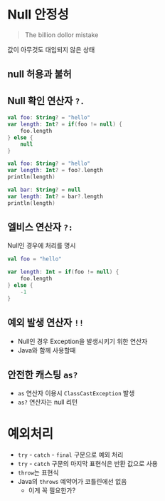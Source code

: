 # Null 안정성

> The billion dollor mistake

값이 아무것도 대입되지 않은 상태

## null 허용과 불허

## Null 확인 연산자 `?.`

```kotlin
val foo: String? = "hello"
var length: Int? = if(foo != null) {
    foo.length
} else {
    null
}
```
```kotlin
val foo: String? = "hello"
var length: Int? = foo?.length
println(length)

val bar: String? = null
var length: Int? = bar?.length
println(length)
```

## 엘비스 연산자 `?:`

Null인 경우에 처리를 명시

```kotlin
val foo = "hello"

var length: Int = if(foo != null) {
    foo.length
} else {
    -1
}
```


## 예외 발생 연산자 `!!`

* Null인 경우 Exception을 발생시키기 위한 연산자
* Java와 함께 사용할때

## 안전한 캐스팅 `as?`

* `as` 연산자 이용시 `ClassCastException` 발생
* `as?` 연산자는 null 리턴

# 예외처리

* `try` - `catch` - `final` 구문으로 예외 처리
* `try` - `catch` 구문의 마지막 표현식은 반환 값으로 사용
* `throw`는 표현식
* Java의 `throws` 예약어가 코틀린에선 없음
  * 이게 꼭 필요한가?